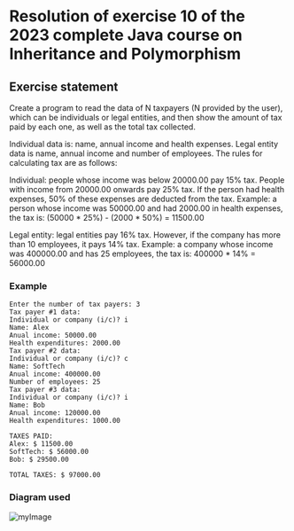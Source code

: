 # Resolution of exercise 10 of the 2023 complete Java course on Inheritance and Polymorphism

## Exercise statement

Create a program to read the data of N taxpayers (N provided by the user), which can be individuals or legal entities, and then show the amount of tax paid by each one, as well as the total tax collected.

Individual data is: name, annual income and health expenses. Legal entity data is name, annual income and number of employees. The rules for calculating tax are as follows:

Individual: people whose income was below 20000.00 pay 15% tax. People with income from 20000.00 onwards pay 25% tax. If the person had health expenses, 50% of these expenses are deducted from the tax.
Example: a person whose income was 50000.00 and had 2000.00 in health expenses, the tax is: (50000 * 25%) - (2000 * 50%) = 11500.00

Legal entity: legal entities pay 16% tax. However, if the company has more than 10 employees, it pays 14% tax.
Example: a company whose income was 400000.00 and has 25 employees, the tax is: 400000 * 14% = 56000.00

### Example

```
Enter the number of tax payers: 3
Tax payer #1 data:
Individual or company (i/c)? i
Name: Alex
Anual income: 50000.00
Health expenditures: 2000.00
Tax payer #2 data:
Individual or company (i/c)? c
Name: SoftTech
Anual income: 400000.00
Number of employees: 25
Tax payer #3 data:
Individual or company (i/c)? i
Name: Bob
Anual income: 120000.00
Health expenditures: 1000.00

TAXES PAID:
Alex: $ 11500.00
SoftTech: $ 56000.00
Bob: $ 29500.00

TOTAL TAXES: $ 97000.00
```

### Diagram used

![myImage](https://github.com/Luis-gabriel-dev/ex10/blob/main/Diagrama%20UML.PNG)
